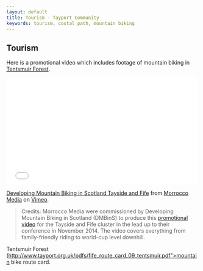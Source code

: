 ```yaml
---
layout: default
title: Tourism - Tayport Community
keywords: tourism, costal path, mountain biking
---
```

## Tourism

Here is a promotional video which includes footage of mountain biking in [Tentsmuir Forest](http://www.tentsmuir.org/").

<iframe src="//player.vimeo.com/video/111421346" width="500" height="281" frameborder="0" webkitallowfullscreen mozallowfullscreen allowfullscreen></iframe>

[Developing Mountain Biking in Scotland Tayside and Fife](http://vimeo.com/111421346) from [Morrocco Media](http://vimeo.com/morroccomedia) on [Vimeo](https://vimeo.com).

> Credits: Morrocco Media were commissioned by Developing Mountain Biking in Scotland (DMBinS) to produce this [promotional video](http://vimeo.com/111421346) for the Tayside and Fife cluster in the lead up to their conference in November 2014. The video covers everything from family-friendly riding to world-cup level downhill.

Tentsmuir Forest (http://www.tayport.org.uk/pdfs/fife_route_card_09_tentsmuir.pdf">mountain bike route card</a>.

